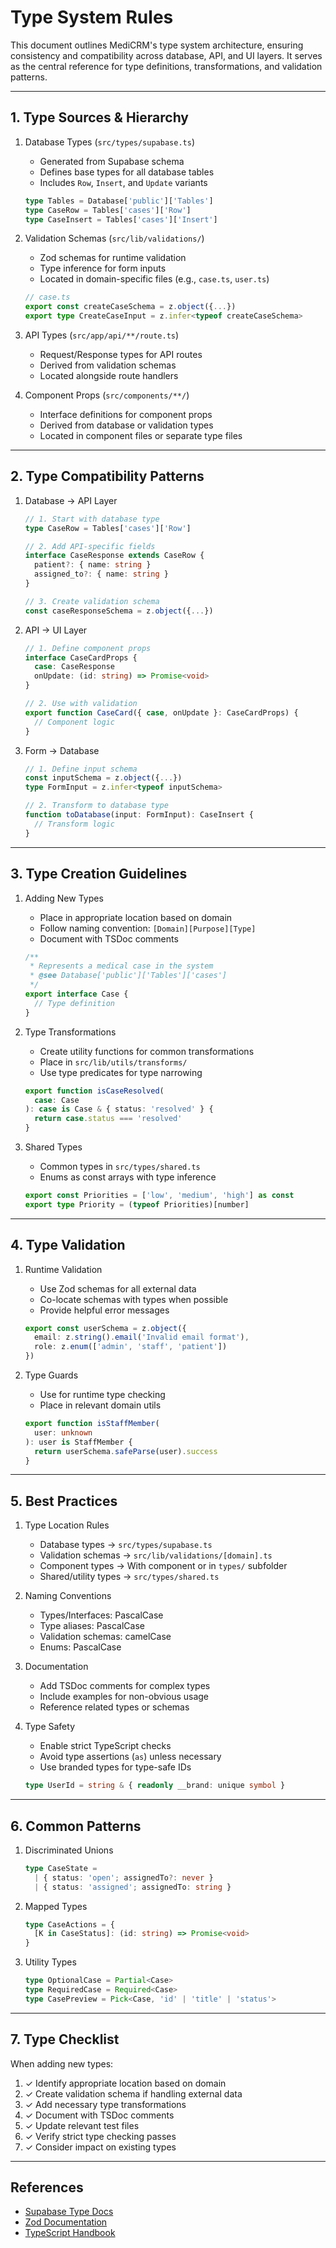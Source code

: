 # Type System Rules

This document outlines MediCRM's type system architecture, ensuring consistency and compatibility across database, API, and UI layers. It serves as the central reference for type definitions, transformations, and validation patterns.

---

## 1. Type Sources & Hierarchy

1. Database Types (`src/types/supabase.ts`)
   - Generated from Supabase schema
   - Defines base types for all database tables
   - Includes `Row`, `Insert`, and `Update` variants
   ```ts
   type Tables = Database['public']['Tables']
   type CaseRow = Tables['cases']['Row']
   type CaseInsert = Tables['cases']['Insert']
   ```

2. Validation Schemas (`src/lib/validations/`)
   - Zod schemas for runtime validation
   - Type inference for form inputs
   - Located in domain-specific files (e.g., `case.ts`, `user.ts`)
   ```ts
   // case.ts
   export const createCaseSchema = z.object({...})
   export type CreateCaseInput = z.infer<typeof createCaseSchema>
   ```

3. API Types (`src/app/api/**/route.ts`)
   - Request/Response types for API routes
   - Derived from validation schemas
   - Located alongside route handlers

4. Component Props (`src/components/**/`)
   - Interface definitions for component props
   - Derived from database or validation types
   - Located in component files or separate type files

---

## 2. Type Compatibility Patterns

1. Database → API Layer
   ```ts
   // 1. Start with database type
   type CaseRow = Tables['cases']['Row']
   
   // 2. Add API-specific fields
   interface CaseResponse extends CaseRow {
     patient?: { name: string }
     assigned_to?: { name: string }
   }
   
   // 3. Create validation schema
   const caseResponseSchema = z.object({...})
   ```

2. API → UI Layer
   ```ts
   // 1. Define component props
   interface CaseCardProps {
     case: CaseResponse
     onUpdate: (id: string) => Promise<void>
   }
   
   // 2. Use with validation
   export function CaseCard({ case, onUpdate }: CaseCardProps) {
     // Component logic
   }
   ```

3. Form → Database
   ```ts
   // 1. Define input schema
   const inputSchema = z.object({...})
   type FormInput = z.infer<typeof inputSchema>
   
   // 2. Transform to database type
   function toDatabase(input: FormInput): CaseInsert {
     // Transform logic
   }
   ```

---

## 3. Type Creation Guidelines

1. Adding New Types
   - Place in appropriate location based on domain
   - Follow naming convention: `[Domain][Purpose][Type]`
   - Document with TSDoc comments
   ```ts
   /**
    * Represents a medical case in the system
    * @see Database['public']['Tables']['cases']
    */
   export interface Case {
     // Type definition
   }
   ```

2. Type Transformations
   - Create utility functions for common transformations
   - Place in `src/lib/utils/transforms/`
   - Use type predicates for type narrowing
   ```ts
   export function isCaseResolved(
     case: Case
   ): case is Case & { status: 'resolved' } {
     return case.status === 'resolved'
   }
   ```

3. Shared Types
   - Common types in `src/types/shared.ts`
   - Enums as const arrays with type inference
   ```ts
   export const Priorities = ['low', 'medium', 'high'] as const
   export type Priority = (typeof Priorities)[number]
   ```

---

## 4. Type Validation

1. Runtime Validation
   - Use Zod schemas for all external data
   - Co-locate schemas with types when possible
   - Provide helpful error messages
   ```ts
   export const userSchema = z.object({
     email: z.string().email('Invalid email format'),
     role: z.enum(['admin', 'staff', 'patient'])
   })
   ```

2. Type Guards
   - Use for runtime type checking
   - Place in relevant domain utils
   ```ts
   export function isStaffMember(
     user: unknown
   ): user is StaffMember {
     return userSchema.safeParse(user).success
   }
   ```

---

## 5. Best Practices

1. Type Location Rules
   - Database types → `src/types/supabase.ts`
   - Validation schemas → `src/lib/validations/[domain].ts`
   - Component types → With component or in `types/` subfolder
   - Shared/utility types → `src/types/shared.ts`

2. Naming Conventions
   - Types/Interfaces: PascalCase
   - Type aliases: PascalCase
   - Validation schemas: camelCase
   - Enums: PascalCase

3. Documentation
   - Add TSDoc comments for complex types
   - Include examples for non-obvious usage
   - Reference related types or schemas

4. Type Safety
   - Enable strict TypeScript checks
   - Avoid type assertions (`as`) unless necessary
   - Use branded types for type-safe IDs
   ```ts
   type UserId = string & { readonly __brand: unique symbol }
   ```

---

## 6. Common Patterns

1. Discriminated Unions
   ```ts
   type CaseState =
     | { status: 'open'; assignedTo?: never }
     | { status: 'assigned'; assignedTo: string }
   ```

2. Mapped Types
   ```ts
   type CaseActions = {
     [K in CaseStatus]: (id: string) => Promise<void>
   }
   ```

3. Utility Types
   ```ts
   type OptionalCase = Partial<Case>
   type RequiredCase = Required<Case>
   type CasePreview = Pick<Case, 'id' | 'title' | 'status'>
   ```

---

## 7. Type Checklist

When adding new types:
1. ✓ Identify appropriate location based on domain
2. ✓ Create validation schema if handling external data
3. ✓ Add necessary type transformations
4. ✓ Document with TSDoc comments
5. ✓ Update relevant test files
6. ✓ Verify strict type checking passes
7. ✓ Consider impact on existing types

---

## References

- [Supabase Type Docs](https://supabase.com/docs/reference/typescript-support)
- [Zod Documentation](https://zod.dev/)
- [TypeScript Handbook](https://www.typescriptlang.org/docs/handbook/intro.html) 